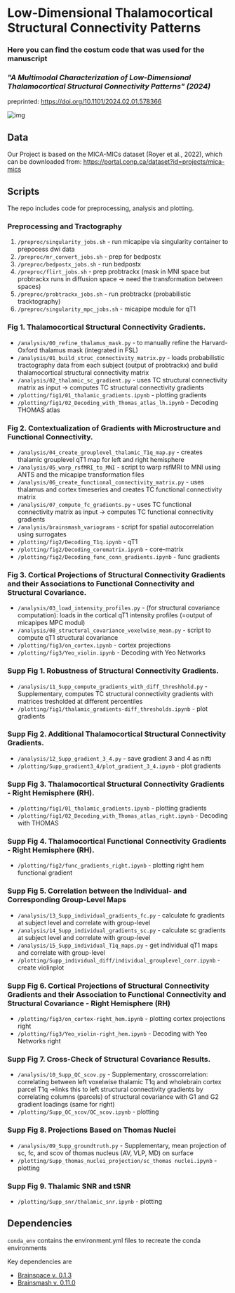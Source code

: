 # Low-Dimensional Thalamocortical Structural Connectivity Patterns

### Here you can find the costum code that was used for the manuscript 
### *"A Multimodal Characterization of Low-Dimensional Thalamocortical Structural Connectivity Patterns" (2024)*
preprinted: https://doi.org/10.1101/2024.02.01.578366

![img](https://github.com/CNG-LAB/cngopen/blob/main/thalamic_gradients/thala_gradients.png) 

## **Data**
Our Project is based on the MICA-MICs dataset (Royer et al., 2022), which can be downloaded from: https://portal.conp.ca/dataset?id=projects/mica-mics

## **Scripts** 
The repo includes code for preprocessing, analysis and plotting. 

### Preprocessing and Tractography
1. `/preproc/singularity_jobs.sh` - run micapipe via singularity container to prepocess dwi data
2. `/preproc/mr_convert_jobs.sh` - prep for bedpostx
3. `/preproc/bedpostx_jobs.sh` - run bedpostx
4. `/preproc/flirt_jobs.sh` - prep probtrackx (mask in MNI space but probtrackx runs in diffusion space -> need the transformation between spaces)
5. `/preproc/probtrackx_jobs.sh` - run probtrackx (probabilistic tracktography)
6. `/preproc/singularity_mpc_jobs.sh` - micapipe module for qT1

### Fig 1.  Thalamocortical Structural Connectivity Gradients.

- `/analysis/00_refine_thalamus_mask.py` - to manually refine the Harvard-Oxford thalamus mask (integrated in FSL)
- `/analysis/01_build_struc_connectivity_matrix.py` - loads probabilistic tractography data from each subject (output of probtrackx) and build thalamocortical structural connectivity matrix
- `/analysis/02_thalamic_sc_gradient.py` - uses TC structural connectivity matrix as input -> computes TC structural connectivity gradients
- `/plotting/fig1/01_thalamic_gradients.ipynb` - plotting gradients
- `/plotting/fig1/02_Decoding_with_Thomas_atlas_lh.ipynb` - Decoding THOMAS atlas

### Fig 2.  Contextualization of Gradients with Microstructure and Functional Connectivity.

- `/analysis/04_create_grouplevel_thalamic_T1q_map.py` - creates thalamic grouplevel qT1 map for left and right hemisphere
- `/analysis/05_warp_rsfMRI_to_MNI` - script to warp rsfMRI to MNI using ANTS and the micapipe transformation files
- `/analysis/06_create_functional_connectivity_matrix.py` - uses thalamus and cortex timeseries and creates TC functional connectivity matrix
- `/analysis/07_compute_fc_gradients.py` - uses TC functional connectivity matrix as input -> computes TC functional connectivity gradients
- `/analysis/brainsmash_variograms` - script for spatial autocorrelation using surrogates
- `/plotting/fig2/Decoding_T1q.ipynb` - qT1
- `/plotting/fig2/Decoding_corematrix.ipynb` - core-matrix
- `/plotting/fig2/Decoding_func_conn_gradients.ipynb` - func gradients

### Fig 3.  Cortical Projections of Structural Connectivity Gradients and their Associations to Functional Connectivity and Structural Covariance. 

- `/analysis/03_load_intensity_profiles.py` - (for structural covariance computation): loads in the cortical qT1 intensity profiles (=output of micapipes MPC modul)
- `/analysis/08_structural_covariance_voxelwise_mean.py` - script to compute qT1 structural covariance
- `/plotting/fig3/on_cortex.ipynb` - cortex projections
- `/plotting/fig3/Yeo_violin.ipynb` - Decoding with Yeo Networks

### Supp Fig 1.  Robustness of Structural Connectivity Gradients.
- `/analysis/11_Supp_compute_gradients_with_diff_threshhold.py` - Supplementary, computes TC structural connectivity gradients with matrices tresholded at different percentiles
- `/plotting/fig1/thalamic_gradients-diff_thresholds.ipynb` - plot gradients


### Supp Fig 2.  Additional Thalamocortical Structural Connectivity Gradients.
- `/analysis/12_Supp_gradient_3_4.py` - save gradient 3 and 4 as nifti
- `/plotting/Supp_gradient3_4/plot_gradient_3_4.ipynb` - plot gradients
  
### Supp Fig 3.  Thalamocortical Structural Connectivity Gradients - Right Hemisphere (RH).
- `/plotting/fig1/01_thalamic_gradients.ipynb` - plotting gradients
- `/plotting/fig1/02_Decoding_with_Thomas_atlas_right.ipynb` - Decoding with THOMAS

### Supp Fig 4. Thalamocortical Functional Connectivity Gradients - Right Hemisphere (RH). 
- `/plotting/fig2/func_gradients_right.ipynb` - plotting right hem functional gradient

### Supp Fig 5. Correlation between the Individual- and Corresponding Group-Level Maps
- `/analysis/13_Supp_individual_gradients_fc.py` - calculate fc gradients at subject level and correlate with group-level
- `/analysis/14_Supp_individual_gradients_sc.py` - calculate sc gradients at subject level and correlate with group-level
- `/analysis/15_Supp_individual_T1q_maps.py` - get individual qT1 maps and correlate with group-level
- `/plotting/Supp_individual_diff/individual_grouplevel_corr.ipynb` -  create violinplot

### Supp Fig 6.  Cortical Projections of Structural Connectivity Gradients and their Association to Functional Connectivity and Structural Covariance - Right Hemisphere (RH)
- `/plotting/fig3/on_cortex-right_hem.ipynb` - plotting cortex projections right
- `/plotting/fig3/Yeo_violin-right_hem.ipynb` - Decoding with Yeo Networks right

### Supp Fig 7.   Cross-Check of Structural Covariance Results. 
- `/analysis/10_Supp_QC_scov.py` - Supplementary, crosscorrelation: correlating between left voxelwise thalamic T1q and wholebrain cortex parcel T1q ->links this to left structural connectivity gradients by correlating columns (parcels) of structural covariance with G1 and G2 gradient loadings (same for right)
- `/plotting/Supp_QC_scov/QC_scov.ipynb` - plotting

### Supp Fig 8. Projections Based on Thomas Nuclei  
- `/analysis/09_Supp_groundtruth.py` - Supplementary, mean projection of sc, fc, and scov of thomas nucleus (AV, VLP, MD) on surface
- `/plotting/Supp_thomas_nuclei_projection/sc_thomas nuclei.ipynb` - plotting

### Supp Fig 9. Thalamic SNR and tSNR
- `/plotting/Supp_snr/thalamic_snr.ipynb` - plotting


## **Dependencies**

`conda_env` contains the environment.yml files to recreate the conda environments


Key dependencies are 
- [Brainspace v. 0.1.3](https://brainspace.readthedocs.io/en/latest/index.html)
- [Brainsmash v. 0.11.0](https://brainsmash.readthedocs.io/en/latest/)







